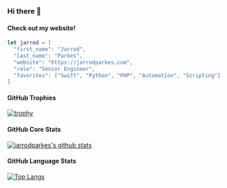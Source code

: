 ### Hi there 👋

<!--
**jarrodparkes/jarrodparkes** is a ✨ _special_ ✨ repository because its `README.md` (this file) appears on your GitHub profile.

Here are some ideas to get you started:

- 🔭 I’m currently working on ...
- 🌱 I’m currently learning ...
- 👯 I’m looking to collaborate on ...
- 🤔 I’m looking for help with ...
- 💬 Ask me about ...
- 📫 How to reach me: ...
- 😄 Pronouns: ...
- ⚡ Fun fact: ...
-->

#### Check out my website!
```swift
let jarrod = [
  "first_name": "Jarrod",
  "last_name": "Parkes",
  "website": "https://jarrodparkes.com",
  "role": "Senior Engineer",
  "favorites": ["Swift", "Python", "PHP", "Automation", "Scripting"]
]
```

#### GitHub Trophies
[![trophy](https://github-profile-trophy.vercel.app/?username=jarrodparkes)](https://github.com/ryo-ma/github-profile-trophy)

#### GitHub Core Stats
[![jarrodparkes's github stats](https://github-readme-stats.vercel.app/api?username=jarrodparkes&show_icons=true&count_private=true)](https://github.com/jarrodparkes)

#### GitHub Language Stats
[![Top Langs](https://github-readme-stats.vercel.app/api/top-langs/?username=jarrodparkes)](https://github.com/anuraghazra/github-readme-stats)

